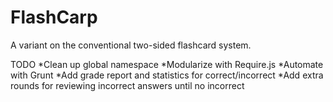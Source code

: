 
FlashCarp
===========================

A variant on the conventional two-sided flashcard system.



TODO
*Clean up global namespace
*Modularize with Require.js
*Automate with Grunt
*Add grade report and statistics for correct/incorrect
*Add extra rounds for reviewing incorrect answers until no incorrect
